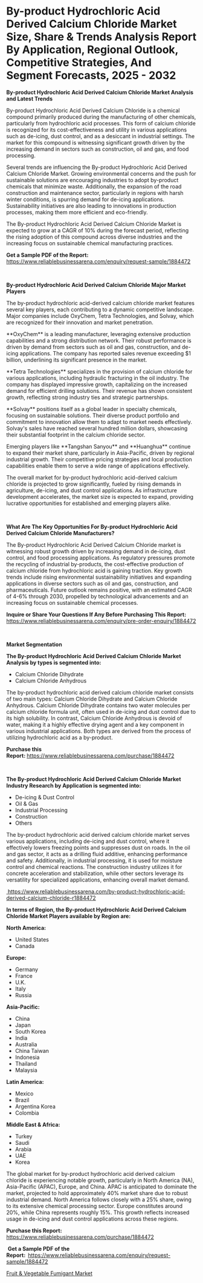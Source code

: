 <p><h1>By-product Hydrochloric Acid Derived Calcium Chloride Market Size, Share & Trends Analysis Report By Application, Regional Outlook, Competitive Strategies, And Segment Forecasts, 2025 - 2032</h1></p><p><strong>By-product Hydrochloric Acid Derived Calcium Chloride Market Analysis and Latest Trends</strong></p>
<p><p>By-product Hydrochloric Acid Derived Calcium Chloride is a chemical compound primarily produced during the manufacturing of other chemicals, particularly from hydrochloric acid processes. This form of calcium chloride is recognized for its cost-effectiveness and utility in various applications such as de-icing, dust control, and as a desiccant in industrial settings. The market for this compound is witnessing significant growth driven by the increasing demand in sectors such as construction, oil and gas, and food processing.</p><p>Several trends are influencing the By-product Hydrochloric Acid Derived Calcium Chloride Market. Growing environmental concerns and the push for sustainable solutions are encouraging industries to adopt by-product chemicals that minimize waste. Additionally, the expansion of the road construction and maintenance sector, particularly in regions with harsh winter conditions, is spurring demand for de-icing applications. Sustainability initiatives are also leading to innovations in production processes, making them more efficient and eco-friendly. </p><p>The By-product Hydrochloric Acid Derived Calcium Chloride Market is expected to grow at a CAGR of 10% during the forecast period, reflecting the rising adoption of this compound across diverse industries and the increasing focus on sustainable chemical manufacturing practices.</p></p>
<p><strong>Get a Sample PDF of the Report:&nbsp;</strong> <a href="https://www.reliablebusinessarena.com/enquiry/request-sample/1884472?utm_campaign=2632&utm_medium=2&utm_source=Github&utm_content=ia&utm_term=03042025&utm_id=by-product-hydrochloric-acid-derived-calcium-chloride">https://www.reliablebusinessarena.com/enquiry/request-sample/1884472</a></p>
<p>&nbsp;</p>
<p><strong>By-product Hydrochloric Acid Derived Calcium Chloride Major Market Players</strong></p>
<p><p>The by-product hydrochloric acid-derived calcium chloride market features several key players, each contributing to a dynamic competitive landscape. Major companies include OxyChem, Tetra Technologies, and Solvay, which are recognized for their innovation and market penetration.</p><p>**OxyChem** is a leading manufacturer, leveraging extensive production capabilities and a strong distribution network. Their robust performance is driven by demand from sectors such as oil and gas, construction, and de-icing applications. The company has reported sales revenue exceeding $1 billion, underlining its significant presence in the market.</p><p>**Tetra Technologies** specializes in the provision of calcium chloride for various applications, including hydraulic fracturing in the oil industry. The company has displayed impressive growth, capitalizing on the increased demand for efficient drilling solutions. Their revenue has shown consistent growth, reflecting strong industry ties and strategic partnerships.</p><p>**Solvay** positions itself as a global leader in specialty chemicals, focusing on sustainable solutions. Their diverse product portfolio and commitment to innovation allow them to adapt to market needs effectively. Solvay's sales have reached several hundred million dollars, showcasing their substantial footprint in the calcium chloride sector.</p><p>Emerging players like **Tangshan Sanyou** and **Huanghua** continue to expand their market share, particularly in Asia-Pacific, driven by regional industrial growth. Their competitive pricing strategies and local production capabilities enable them to serve a wide range of applications effectively.</p><p>The overall market for by-product hydrochloric acid-derived calcium chloride is projected to grow significantly, fueled by rising demands in agriculture, de-icing, and dust control applications. As infrastructure development accelerates, the market size is expected to expand, providing lucrative opportunities for established and emerging players alike.</p></p>
<p>&nbsp;</p>
<p><strong>What Are The Key Opportunities For By-product Hydrochloric Acid Derived Calcium Chloride Manufacturers?</strong></p>
<p><p>The By-product Hydrochloric Acid Derived Calcium Chloride market is witnessing robust growth driven by increasing demand in de-icing, dust control, and food processing applications. As regulatory pressures promote the recycling of industrial by-products, the cost-effective production of calcium chloride from hydrochloric acid is gaining traction. Key growth trends include rising environmental sustainability initiatives and expanding applications in diverse sectors such as oil and gas, construction, and pharmaceuticals. Future outlook remains positive, with an estimated CAGR of 4-6% through 2030, propelled by technological advancements and an increasing focus on sustainable chemical processes.</p></p>
<p><strong>Inquire or Share Your Questions If Any Before Purchasing This Report:</strong> <a href="https://www.reliablebusinessarena.com/enquiry/pre-order-enquiry/1884472?utm_campaign=2632&utm_medium=2&utm_source=Github&utm_content=ia&utm_term=03042025&utm_id=by-product-hydrochloric-acid-derived-calcium-chloride">https://www.reliablebusinessarena.com/enquiry/pre-order-enquiry/1884472</a></p>
<p>&nbsp;</p>
<p><strong>Market Segmentation</strong></p>
<p><strong>The By-product Hydrochloric Acid Derived Calcium Chloride Market Analysis by types is segmented into:</strong></p>
<p><ul><li>Calcium Chloride Dihydrate</li><li>Calcium Chloride Anhydrous</li></ul></p>
<p><p>The by-product hydrochloric acid derived calcium chloride market consists of two main types: Calcium Chloride Dihydrate and Calcium Chloride Anhydrous. Calcium Chloride Dihydrate contains two water molecules per calcium chloride formula unit, often used in de-icing and dust control due to its high solubility. In contrast, Calcium Chloride Anhydrous is devoid of water, making it a highly effective drying agent and a key component in various industrial applications. Both types are derived from the process of utilizing hydrochloric acid as a by-product.</p></p>
<p><strong>Purchase this Report:&nbsp;</strong><a href="https://www.reliablebusinessarena.com/purchase/1884472?utm_campaign=2632&utm_medium=2&utm_source=Github&utm_content=ia&utm_term=03042025&utm_id=by-product-hydrochloric-acid-derived-calcium-chloride">https://www.reliablebusinessarena.com/purchase/1884472</a></p>
<p>&nbsp;</p>
<p><strong>The By-product Hydrochloric Acid Derived Calcium Chloride Market Industry Research by Application is segmented into:</strong></p>
<p><ul><li>De-icing & Dust Control</li><li>Oil & Gas</li><li>Industrial Processing</li><li>Construction</li><li>Others</li></ul></p>
<p><p>The by-product hydrochloric acid derived calcium chloride market serves various applications, including de-icing and dust control, where it effectively lowers freezing points and suppresses dust on roads. In the oil and gas sector, it acts as a drilling fluid additive, enhancing performance and safety. Additionally, in industrial processing, it is used for moisture control and chemical reactions. The construction industry utilizes it for concrete acceleration and stabilization, while other sectors leverage its versatility for specialized applications, enhancing overall market demand.</p></p>
<p><a href="https://www.reliablebusinessarena.com/by-product-hydrochloric-acid-derived-calcium-chloride-r1884472?utm_campaign=2632&utm_medium=2&utm_source=Github&utm_content=ia&utm_term=03042025&utm_id=by-product-hydrochloric-acid-derived-calcium-chloride">&nbsp;https://www.reliablebusinessarena.com/by-product-hydrochloric-acid-derived-calcium-chloride-r1884472</a></p>
<p><strong>In terms of Region, the By-product Hydrochloric Acid Derived Calcium Chloride Market Players available by Region are:</strong></p>
<p>
    <p> <strong> North America: </strong>
        <ul>
            <li>United States</li>
            <li>Canada</li>
        </ul>
        </p> 
    <p> <strong> Europe: </strong>
        <ul>
            <li>Germany</li>
            <li>France</li>
            <li>U.K.</li>
            <li>Italy</li>
            <li>Russia</li>
        </ul>
        </p> 
    <p> <strong> Asia-Pacific: </strong>
        <ul>
            <li>China</li>
            <li>Japan</li>
            <li>South Korea</li>
            <li>India</li>
            <li>Australia</li>
            <li>China Taiwan</li>
            <li>Indonesia</li>
            <li>Thailand</li>
            <li>Malaysia</li>
        </ul>
        </p> 
    <p> <strong> Latin America: </strong>
        <ul>
            <li>Mexico</li>
            <li>Brazil</li>
            <li>Argentina Korea</li>
            <li>Colombia</li>
        </ul>
        </p> 
    <p> <strong> Middle East & Africa: </strong>
        <ul>
            <li>Turkey</li>
            <li>Saudi</li>
            <li>Arabia</li>
            <li>UAE</li>
            <li>Korea</li>
        </ul>
    </p>
    </p>
<p><p>The global market for by-product hydrochloric acid derived calcium chloride is experiencing notable growth, particularly in North America (NA), Asia-Pacific (APAC), Europe, and China. APAC is anticipated to dominate the market, projected to hold approximately 40% market share due to robust industrial demand. North America follows closely with a 25% share, owing to its extensive chemical processing sector. Europe constitutes around 20%, while China represents roughly 15%. This growth reflects increased usage in de-icing and dust control applications across these regions.</p></p>
<p><strong>Purchase this Report: </strong><a href="https://www.reliablebusinessarena.com/purchase/1884472?utm_campaign=2632&utm_medium=2&utm_source=Github&utm_content=ia&utm_term=03042025&utm_id=by-product-hydrochloric-acid-derived-calcium-chloride">https://www.reliablebusinessarena.com/purchase/1884472</a></p>
<p>&nbsp;<strong>Get a Sample PDF of the Report:&nbsp;&nbsp;</strong><a href="https://www.reliablebusinessarena.com/enquiry/request-sample/1884472?utm_campaign=2632&utm_medium=2&utm_source=Github&utm_content=ia&utm_term=03042025&utm_id=by-product-hydrochloric-acid-derived-calcium-chloride">https://www.reliablebusinessarena.com/enquiry/request-sample/1884472</a></p>
<p><strong></strong></p>
<p><p><a href="https://github.com/pimanoruman/Market-Research-Report-List-1/blob/main/fruit-vegetable-fumigant-market.md?utm_campaign=2632&utm_medium=2&utm_source=Github&utm_content=ia&utm_term=03042025&utm_id=by-product-hydrochloric-acid-derived-calcium-chloride">Fruit & Vegetable Fumigant Market</a></p></p>